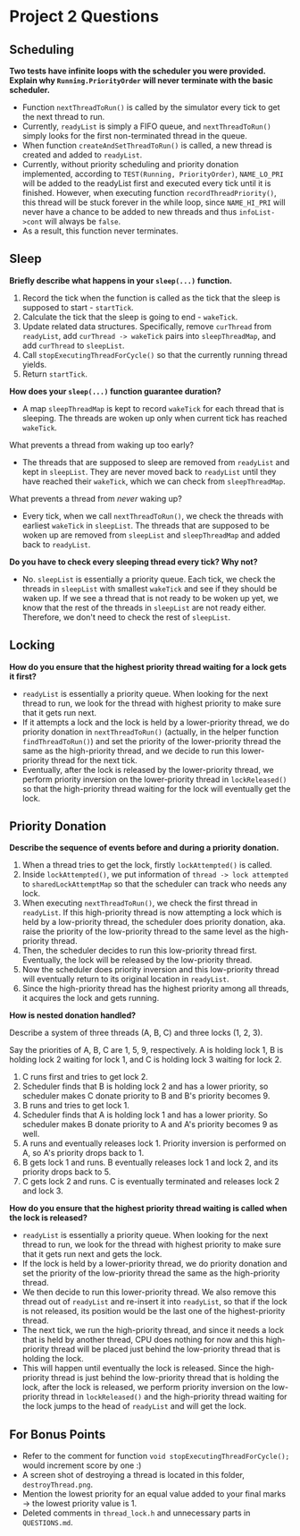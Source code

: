 # Project 2 Questions

## Scheduling

**Two tests have infinite loops with the scheduler you were provided. Explain
why `Running.PriorityOrder` will never terminate with the basic scheduler.**

- Function `nextThreadToRun()` is called by the simulator every tick to get the next thread to run.
- Currently, `readyList` is simply a FIFO queue, and `nextThreadToRun()` simply looks for the first non-terminated
thread in the queue.
- When function `createAndSetThreadToRun()` is called, a new thread is created and added to `readyList`.
- Currently, without priority scheduling and priority donation implemented, according to `TEST(Running, PriorityOrder)`,
`NAME_LO_PRI` will be added to the readyList first and executed every tick until it is finished. However, when
executing function `recordThreadPriority()`, this thread will be stuck forever in the while loop, since `NAME_HI_PRI` 
will never have a chance to be added to new threads and thus `infoList->cont` will always be `false`.
- As a result, this function never terminates.

## Sleep

**Briefly describe what happens in your `sleep(...)` function.**

1. Record the tick when the function is called as the tick that the sleep is supposed to start - `startTick`.
2. Calculate the tick that the sleep is going to end - `wakeTick`.
3. Update related data structures. Specifically, remove `curThread` from `readyList`, add `curThread -> wakeTick`
pairs into `sleepThreadMap`, and add `curThread` to `sleepList`.
4. Call `stopExecutingThreadForCycle()` so that the currently running thread yields.
5. Return `startTick`.

**How does your `sleep(...)` function guarantee duration?**

- A map `sleepThreadMap` is kept to record `wakeTick` for each thread that is sleeping. The threads are woken up
only when current tick has reached `wakeTick`.

What prevents a thread from waking up too early?
- The threads that are supposed to sleep are removed from `readyList` and kept in `sleepList`. They are never moved
back to `readyList` until they have reached their `wakeTick`, which we can check from `sleepThreadMap`.

What prevents a thread from _never_ waking up?
- Every tick, when we call `nextThreadToRun()`, we check the threads with earliest `wakeTick` in `sleepList`. The 
threads that are supposed to be woken up are removed from `sleepList` and `sleepThreadMap` and added back to 
`readyList`.

**Do you have to check every sleeping thread every tick? Why not?**

- No. `sleepList` is essentially a priority queue. Each tick, we check the threads in `sleepList` with smallest
`wakeTick` and see if they should be waken up. If we see a thread that is not ready to be woken up yet, we know that 
the rest of the threads in `sleepList` are not ready either. Therefore, we don't need to check the rest of `sleepList`.

## Locking

**How do you ensure that the highest priority thread waiting for a lock gets it
first?**

- `readyList` is essentially a priority queue. When looking for the next thread to run, we look for the thread with
highest priority to make sure that it gets run next.
- If it attempts a lock and the lock is held by a lower-priority thread, we do priority donation in `nextThreadToRun()` 
(actually, in the helper function `findThreadToRun()`) and set the priority of the lower-priority thread the same as the 
high-priority thread, and we decide to run this lower-priority thread for the next tick.
- Eventually, after the lock is released by the lower-priority thread, we perform priority inversion on the 
lower-priority thread in `lockReleased()` so that the high-priority thread waiting for the lock will eventually get the 
lock.

## Priority Donation

**Describe the sequence of events before and during a priority donation.**

1. When a thread tries to get the lock, firstly `lockAttempted()` is called.
2. Inside `lockAttempted()`, we put information of `thread -> lock attempted` to `sharedLockAttemptMap` so that the
scheduler can track who needs any lock.
3. When executing `nextThreadToRun()`, we check the first thread in `readyList`. If this high-priority thread is now
attempting a lock which is held by a low-priority thread, the scheduler does priority donation, aka. raise the priority
of the low-priority thread to the same level as the high-priority thread.
4. Then, the scheduler decides to run this low-priority thread first. Eventually, the lock will be released by the
low-priority thread.
5. Now the scheduler does priority inversion and this low-priority thread will eventually return to its original
location in `readyList`.
6. Since the high-priority thread has the highest priority among all threads, it acquires the lock and gets running.

**How is nested donation handled?**

Describe a system of three threads (A, B, C) and three locks (1, 2, 3).

Say the priorities of A, B, C are 1, 5, 9, respectively. A is holding lock 1, B is holding lock 2 waiting for lock 1,
and C is holding lock 3 waiting for lock 2.

1. C runs first and tries to get lock 2.
2. Scheduler finds that B is holding lock 2 and has a lower priority, so scheduler makes C donate priority to B and B's 
priority becomes 9.
3. B runs and tries to get lock 1.
4. Scheduler finds that A is holding lock 1 and has a lower priority. So scheduler makes B donate priority to A and A's 
priority becomes 9 as well.
5. A runs and eventually releases lock 1. Priority inversion is performed on A, so A's priority drops back to 1.
6. B gets lock 1 and runs. B eventually releases lock 1 and lock 2, and its priority drops back to 5.
7. C gets lock 2 and runs. C is eventually terminated and releases lock 2 and lock 3.

**How do you ensure that the highest priority thread waiting is called when the
lock is released?**

- `readyList` is essentially a priority queue. When looking for the next thread to run, we look for the thread with
highest priority to make sure that it gets run next and gets the lock.
- If the lock is held by a lower-priority thread, we do priority donation and set the priority of the low-priority 
thread the same as the high-priority thread.
- We then decide to run this lower-priority thread. We also remove this thread out of `readyList` and re-insert it into
`readyList`, so that if the lock is not released, its position would be the last one of the highest-priority thread.
- The next tick, we run the high-priority thread, and since it needs a lock that is held by another thread, CPU does
nothing for now and this high-priority thread will be placed just behind the low-priority thread that is holding the 
lock.
- This will happen until eventually the lock is released. Since the high-priority thread is just behind the low-priority
thread that is holding the lock, after the lock is released, we perform priority inversion on the low-priority thread 
in `lockReleased()` and the high-priority thread waiting for the lock jumps to the head of `readyList` and will get 
the lock.

## For Bonus Points
- Refer to the comment for function `void stopExecutingThreadForCycle();` would increment score by one :)
- A screen shot of destroying a thread is located in this folder, `destroyThread.png`.
- Mention the lowest priority for an equal value added to your final marks -> the lowest priority value is 1.
- Deleted comments in `thread_lock.h` and unnecessary parts in `QUESTIONS.md`.
